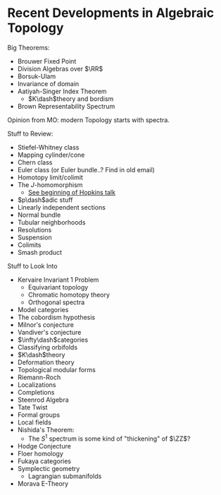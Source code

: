 # Recent Developments in Algebraic Topology

Big Theorems:
- Brouwer Fixed Point
- Division Algebras over $\RR$
- Borsuk-Ulam
- Invariance of domain
- Aatiyah-Singer Index Theorem
  - $K\dash$theory and bordism
- Brown Representability Spectrum

Opinion from MO: modern Topology starts with spectra.

Stuff to Review:
- Stiefel-Whitney class
- Mapping cylinder/cone
- Chern class
- Euler class (or Euler bundle..? Find in old email)
- Homotopy limit/colimit
- The $J$-homomorphism
  - [See beginning of Hopkins talk](https://www.youtube.com/watch?v=Ix4pg87LKVk)
- $p\dash$adic stuff
- Linearly independent sections
- Normal bundle
- Tubular neighborhoods
- Resolutions
- Suspension
- Colimits
- Smash product

Stuff to Look Into
- Kervaire Invariant 1 Problem
  - Equivariant topology
  - Chromatic homotopy theory
  - Orthogonal spectra
- Model categories
- The cobordism hypothesis
- Milnor's conjecture
- Vandiver's conjecture
- $\infty\dash$categories
- Classifying orbifolds
- $K\dash$theory
- Deformation theory
- Topological modular forms
- Riemann-Roch
- Localizations
- Completions
- Steenrod Algebra
- Tate Twist
- Formal groups
- Local fields
- Nishida's Theorem:
  - The $S^1$ spectrum is some kind of "thickening" of $\ZZ$?
- Hodge Conjecture
- Floer homology
- Fukaya categories
- Symplectic geometry
  - Lagrangian submanifolds
- Morava E-Theory
